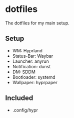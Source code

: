 # dotfiles
The dotfiles for my main setup.

## Setup
- WM: Hyprland
- Status-Bar: Waybar
- Launcher: anyrun
- Notification: dunst
- DM: SDDM
- Bootloader: systemd
- Wallpaper: hyprpaper


## Included
- .config/hypr
